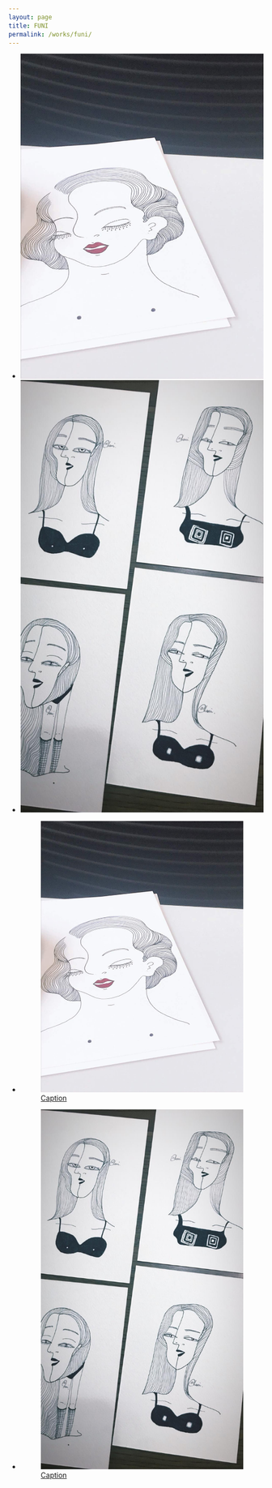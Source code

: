 ```yaml
---
layout: page
title: FUNI
permalink: /works/funi/
---
```


<div id="gallery-container">
  <ul class="items--small">
    <li class="item"><a href="#"><img src="/dist/images/sp/funi1.jpg" alt="" /></a></li>
    <li class="item"><a href="#"><img src="/dist/images/sp/funi2.jpg" alt="" /></a></li>
    <!--.....-->
  </ul>
  <ul class="items--big">
    <li class="item--big">
      <a href="#">
        <figure>
          <img src="/dist/images/funi1.jpg" alt="" />
          <figcaption class="img-caption">
            Caption
          </figcaption>
        </figure>
        </a>
    </li>
    <li class="item--big">
      <a href="#">
        <figure>
          <img src="/dist/images/funi2.jpg" alt="" />
          <figcaption class="img-caption">
            Caption
          </figcaption>
        </figure>
        </a>
    </li>
    <!--...-->
  </ul>
  <div class="controls">
    <span class="control icon-arrow-left" data-direction="previous"></span>
    <span class="control icon-arrow-right" data-direction="next"></span>
    <span class="grid icon-grid"></span>
    <span class="fs-toggle icon-fullscreen"></span>
  </div>
</div>
